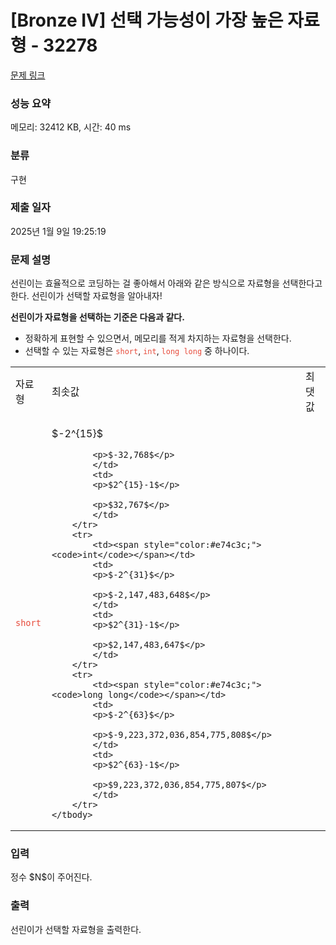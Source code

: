 # [Bronze IV] 선택 가능성이 가장 높은 자료형 - 32278 

[문제 링크](https://www.acmicpc.net/problem/32278) 

### 성능 요약

메모리: 32412 KB, 시간: 40 ms

### 분류

구현

### 제출 일자

2025년 1월 9일 19:25:19

### 문제 설명

<p>선린이는 효율적으로 코딩하는 걸 좋아해서 아래와 같은 방식으로 자료형을 선택한다고 한다. 선린이가 선택할 자료형을 알아내자!</p>

<p><strong>선린이가 자료형을 선택하는 기준은 다음과 같다.</strong></p>

<ul>
	<li>정확하게 표현할 수 있으면서, 메모리를 적게 차지하는 자료형을 선택한다.</li>
	<li>선택할 수 있는 자료형은 <span style="color:#e74c3c;"><code>short</code></span>, <span style="color:#e74c3c;"><code>int</code></span>, <span style="color:#e74c3c;"><code>long long</code></span> 중 하나이다.</li>
</ul>

<table class="table table-bordered td-center td-middle table-center-60">
	<tbody>
		<tr>
			<td>자료형</td>
			<td>최솟값</td>
			<td>최댓값</td>
		</tr>
		<tr>
			<td><span style="color:#e74c3c;"><code>short</code></span></td>
			<td>
			<p>$-2^{15}$</p>

			<p>$-32,768$</p>
			</td>
			<td>
			<p>$2^{15}-1$</p>

			<p>$32,767$</p>
			</td>
		</tr>
		<tr>
			<td><span style="color:#e74c3c;"><code>int</code></span></td>
			<td>
			<p>$-2^{31}$</p>

			<p>$-2,147,483,648$</p>
			</td>
			<td>
			<p>$2^{31}-1$</p>

			<p>$2,147,483,647$</p>
			</td>
		</tr>
		<tr>
			<td><span style="color:#e74c3c;"><code>long long</code></span></td>
			<td>
			<p>$-2^{63}$</p>

			<p>$-9,223,372,036,854,775,808$</p>
			</td>
			<td>
			<p>$2^{63}-1$</p>

			<p>$9,223,372,036,854,775,807$</p>
			</td>
		</tr>
	</tbody>
</table>

### 입력 

 <p>정수 $N$이 주어진다.</p>

### 출력 

 <p>선린이가 선택할 자료형을 출력한다.</p>

